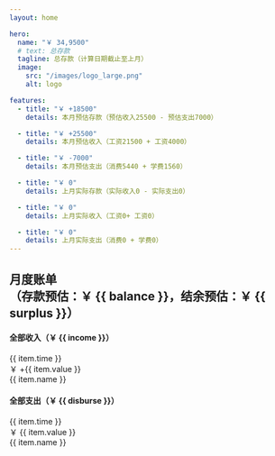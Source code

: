 ```yaml
---
layout: home

hero:
  name: "￥ 34,9500"
  # text: 总存款
  tagline: 总存款（计算日期截止至上月）
  image:
    src: "/images/logo_large.png"
    alt: logo

features:
  - title: "￥ +18500"
    details: 本月预估存款（预估收入25500 - 预估支出7000）

  - title: "￥ +25500"
    details: 本月预估收入（工资21500 + 工资4000）

  - title: "￥ -7000"
    details: 本月预估支出（消费5440 + 学费1560）

  - title: "￥ 0"
    details: 上月实际存款（实际收入0 - 实际支出0）

  - title: "￥ 0"
    details: 上月实际收入（工资0+ 工资0）

  - title: "￥ 0"
    details: 上月实际支出（消费0 + 学费0）
---
```


<script setup>
import { ref, computed } from 'vue'

const incomeList = [
    {
        name: '月度工资（待缴）',
        value: 4000,
        time: '2024年01月10日'
    },
    {
        name: '基本工资（已入账2000）',
        value: 8900,
        time: '2024年01月10日'
    },
    {
        name: '绩效工资（待入账）',
        value: 12600,
        time: '2024年01月15日'
    },
    {
        name: '银行理财（待入账）',
        value: 203800,
        time: '2024年01月26日'
    },
]
const disburseList = [
    {
        name: '上月支出（生活）',
        value: -6400,
        time: '2023年12月'
    },
    {
        name: '上月支出（预留现金）',
        value: -600,
        time: '2023年12月'
    },
    {
        name: '本月支出（学费）',
        value: 0,
        time: '2023年01月'
    },
    {
        name: '本月支出（奖励老婆）',
        value: -500,
        time: '2023年01月'
    },
    {
        name: '本月支出（奖励老公）',
        value: -300,
        time: '2023年01月'
    },
]
const income = computed(() => {
    let _income = incomeList.length == 0 ? 0 
    : incomeList.map(item => item.value).reduce((accumulator, current) => accumulator + current) 
    return _income > 0 ? `+${_income}` : '0'
})
const disburse = computed(() => {
  let _disburse = disburseList.length == 0 ? 0 
    : disburseList.map(item => item.value).reduce((accumulator, current) => accumulator + current) 
    return `${_disburse}`
})
const surplus = computed(() => {
    let _income = incomeList.length == 0 ? 0 
    : incomeList.map(item => item.value).reduce((accumulator, current) => accumulator + current) 
    let _disburse = disburseList.length == 0 ? 0 
    : disburseList.map(item => item.value).reduce((accumulator, current) => accumulator + current) 
    let _surplus = _income + _disburse
    return _surplus > 0 ? `+${_surplus}` : '0'
})
const balance = computed(() => {
    let _income = incomeList.length == 0 ? 0 
    : incomeList.map(item => item.value).reduce((accumulator, current) => accumulator + current) 
    let _disburse = disburseList.length == 0 ? 0 
    : disburseList.map(item => item.value).reduce((accumulator, current) => accumulator + current) 
    let _balance = 349500 + _income + _disburse
    return `+${_balance}`
})
</script>

<div :class="$style.layout">
    <h2 :class="$style.h2">
        <div>月度账单</div>
        <div :class="$style.h4">（存款预估：￥ {{ balance }}，结余预估：￥ {{ surplus }}）</div>
    </h2>
    <h4 :class="$style.h4">全部收入（￥ {{ income }}）</h4>
    <div :class="$style.item" v-for="item in incomeList">
        <div :class="$style.name">{{ item.time }}</div>
        <div :class="$style.value">￥ +{{ item.value }}</div>
        <div :class="$style.name">{{ item.name }}</div>
    </div>
    <h4 :class="$style.h4">全部支出（￥ {{ disburse }}）</h4>
    <div :class="$style.item" v-for="item in disburseList">
        <div :class="$style.name">{{ item.time }}</div>
        <div :class="$style.value">￥ {{ item.value }}</div>
        <div :class="$style.name">{{ item.name }}</div>
    </div>
</div>

<style module>
.layout {
    margin:0 12vw;
    display: flex;
    flex-direction: column;
    justify-content: flex-start;
    align-items: flex-start;
}
.h2 {
    margin: 20px 0 5px;
    display: flex;
    flex-direction: row;
    justify-content: flex-start;
    align-items: center;
    font-size: 20px;
    font-weight: bold;
    color: #333333;
}
.h4 {
    margin: 10px 0 5px;
    font-size: 16px;
    font-weight: bold;
    color: #333333;
}
.item {
    width: 100%;
    margin: 5px 0;
    display: flex;
    flex-direction: row;
    justify-content: space-between;
    align-items: center;
    background-color: aliceblue;
    border: 1px dashed #ccc;
}
.name {
    height: 100%;
    padding: 8px 10px;
    flex: 1;
    display: flex;
    justify-content: scenter;
    align-items: center;
    font-size: 15px;
    font-weight: 500;
    text-align: center;
    color: #333333;
}
.value {
    height: 100%;
    padding: 8px 10px;
    flex: 1;
    border-left: 1px dashed #ccc;
    border-right: 1px dashed #ccc;
    display: flex;
    flex-direction: row;
    justify-content: scenter;
    align-items: center;
    font-size: 15px;
    font-weight: 500;
    text-align: center;
    color: #333333;
}
</style>
